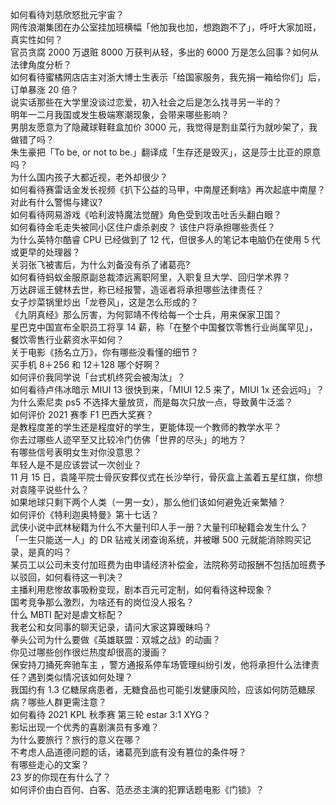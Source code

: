 如何看待刘慈欣怒批元宇宙？  
网传浪潮集团在办公室挂加班横幅「他加我也加，想跑跑不了」，呼吁大家加班，真实性如何？  
官员贪腐 2000 万退赃 8000 万获判从轻，多出的 6000 万是怎么回事？如何从法律角度分析？  
如何看待蜜橘网店店主对浙大博士生表示「给国家服务，我先捐一箱给你们」后，订单暴涨 20 倍？  
说实话那些在大学里没谈过恋爱，初入社会之后是怎么找寻另一半的？  
明年一二月我国或发生极端寒潮现象，会带来哪些影响？  
男朋友愿意为了隐藏球鞋鞋盒加价 3000 元，我觉得是割韭菜行为就吵架了，我做错了吗？  
朱生豪把「To be, or not to be.」翻译成「生存还是毁灭」，这是莎士比亚的原意吗？  
为什么国内孩子大都近视，老外却很少？  
如何看待赛雷话金发长视频《扒下公益的马甲，中南屋还剩啥》再次起底中南屋？对此有什么警惕与建议?  
如何看待网易游戏《哈利波特魔法觉醒》角色受到攻击吐舌头翻白眼？  
如何看待金毛走失被同小区住户虐杀剥皮？ 该住户将承担哪些责任？  
为什么英特尔酷睿 CPU 已经做到了 12 代，但很多人的笔记本电脑仍在使用 5 代或更早的处理器？  
关羽张飞被害后，为什么刘备没有杀了诸葛亮?  
如何看待蚂蚁金服原副总裁漆远离职阿里，入职复旦大学、回归学术界？  
万达辟谣王健林去世，称已经报警，造谣者将承担哪些法律责任？  
女子炒菜锅里炒出「龙卷风」，这是怎么形成的？  
《九阴真经》那么厉害，为何郭靖不传给每一个士兵，用来保家卫国？  
星巴克中国宣布全职员工将享 14 薪，称「在整个中国餐饮零售行业尚属罕见」，餐饮零售行业薪资水平如何？  
关于电影《扬名立万》，你有哪些没看懂的细节？  
买手机 8＋256 和 12＋128 哪个好啊？  
如何评价我同学说「台式机终究会被淘汰」？  
如何看待卢伟冰暗示 MIUI 13 很快到来，「MIUI 12.5 来了，MIUI 1x 还会远吗」？  
为什么索尼卖 ps5 不选择大量放货，而是每次只放一点，导致黄牛泛滥？  
如何评价 2021 赛季 F1 巴西大奖赛？  
是教程度差的学生还是程度好的学生，更能体现一个教师的教学水平？  
你去过哪些人迹罕至又比较冷门仿佛「世界的尽头」的地方？  
有哪些信号表明女生对你没意思？  
年轻人是不是应该尝试一次创业？  
11 月 15 日，袁隆平院士骨灰安葬仪式在长沙举行，骨灰盒上盖着五星红旗，你想对袁隆平说些什么？  
如果地球只剩下两个人类（一男一女），那么他们该如何避免近亲繁殖？  
如何评价《特利迦奥特曼》第十七话？  
武侠小说中武林秘籍为什么不大量刊印人手一册？大量刊印秘籍会发生什么？  
「一生只能送一人」的 DR 钻戒关闭查询系统，并被曝 500 元就能消除购买记录，是真的吗？  
某员工以公司未支付加班费为由申请经济补偿金，法院称劳动报酬不包括加班费予以驳回，如何看待这一判决？  
主播利用悲惨故事吸粉变现，剧本百元可定制，如何看待这种现象？  
国考竞争那么激烈，为啥还有的岗位没人报名？  
什么 MBTI 配对是虐文标配？  
我老公和女同事的聊天记录，请问大家这算暧昧吗？  
拳头公司为什么要做《英雄联盟：双城之战》的动画？  
你见过哪些创作很烂热度却很高的漫画？  
保安持刀捅死奔驰车主 ，警方通报系停车场管理纠纷引发，他将承担什么法律责任？遇到类似情况该如何处理？  
我国约有 1.3 亿糖尿病患者，无糖食品也可能引发健康风险，应该如何防范糖尿病？哪些人群更需注意？  
如何看待 2021 KPL 秋季赛 第三轮 estar 3:1 XYG？  
影坛出现一个优秀的喜剧演员有多难？  
为什么要旅行？旅行的意义在哪？  
不考虑人品道德问题的话，诸葛亮到底有没有篡位的条件呀？  
有哪些走心的文案？  
23 岁的你现在有什么了？  
如何评价由白百何、白客、范丞丞主演的犯罪话题电影《门锁》？  

